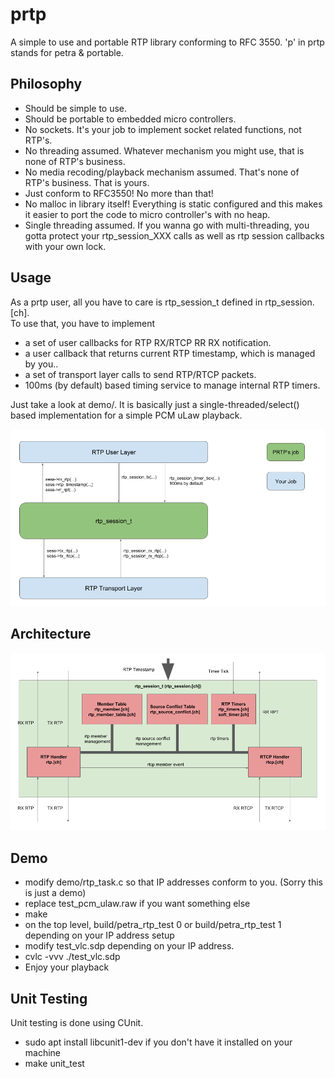 # prtp
  A simple to use and portable RTP library conforming to RFC 3550.
  'p' in prtp stands for petra & portable.

## Philosophy
  * Should be simple to use.
  * Should be portable to embedded micro controllers.
  * No sockets. It's your job to implement socket related functions, not RTP's.
  * No threading assumed. Whatever mechanism you might use, that is none of RTP's business.
  * No media recoding/playback mechanism assumed. That's none of RTP's business. That is yours.
  * Just conform to RFC3550! No more than that!
  * No malloc in library itself! Everything is static configured and this makes it easier to port the code to micro controller's with no heap.
  * Single threading assumed. If you wanna go with multi-threading, you gotta protect your rtp_session_XXX calls as well as rtp session callbacks with your own lock.

## Usage
As a prtp user, all you have to care is rtp_session_t defined in rtp_session.[ch].  
To use that, you have to implement  

  * a set of user callbacks for RTP RX/RTCP RR RX notification.
  * a user callback that returns current RTP timestamp, which is managed by you‥
  * a set of transport layer calls to send RTP/RTCP packets.
  * 100ms (by default) based timing service to manage internal RTP timers.

Just take a look at demo/. It is basically just a single-threaded/select() based implementation for a simple PCM uLaw playback.

![Usage](doc/prtp_usage.png "Usage")

## Architecture
![Usage](doc/prtp_architecture.png "Architecture")

## Demo
  * modify demo/rtp_task.c so that IP addresses conform to you. (Sorry this is just a demo)
  * replace test_pcm_ulaw.raw if you want something else
  * make
  * on the top level, build/petra_rtp_test 0 or build/petra_rtp_test 1 depending on your IP address setup
  * modify test_vlc.sdp depending on your IP address.
  * cvlc -vvv ./test_vlc.sdp
  * Enjoy your playback

## Unit Testing
Unit testing is done using CUnit.
  * sudo apt install libcunit1-dev if you don't have it installed on your machine
  * make unit_test
